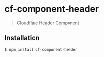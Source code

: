# cf-component-header

> Cloudflare Header Component

## Installation

```sh
$ npm install cf-component-header
```
